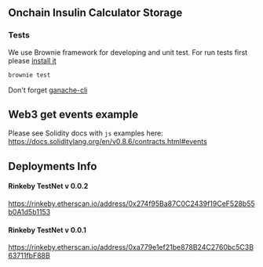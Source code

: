 ## Onchain Insulin Calculator Storage
### Tests
We use Brownie framework for developing and unit test. For run tests
first please [install it](https://eth-brownie.readthedocs.io/en/stable/install.html)

```bash
brownie test
```

Don't forget [ganache-cli](https://www.npmjs.com/package/ganache-cli)

## Web3 get events example
Please see Solidity docs with `js` examples here:  
https://docs.soliditylang.org/en/v0.8.6/contracts.html#events  



## Deployments Info

#### Rinkeby TestNet v 0.0.2  
https://rinkeby.etherscan.io/address/0x274f95Ba87C0C2439f19CeF528b55b0A1d5b1153

#### Rinkeby TestNet v 0.0.1  
https://rinkeby.etherscan.io/address/0xa779e1ef21be878B24C2760bc5C3B63711fbF88B
